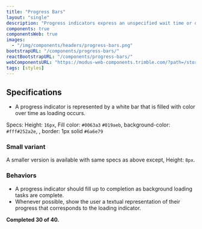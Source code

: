 ```yaml
---
title: "Progress Bars"
layout: "single"
description: "Progress indicators express an unspecified wait time or display the length of a process."
components: true
componentsWeb: true
images:
  - "/img/components/headers/progress-bars.png"
bootstrapURL: "/components/progress-bars/"
reactBootstrapURL: "/components/progress-bars/"
webComponentsURL: "https://modus-web-components.trimble.com/?path=/story/components-progress-bar--default"
tags: [styles]
---
```


## Specifications

- A progress indicator is represented by a <span class="theme-l">white</span> bar that is filled with color over time as loading occurs.

<div class="guide-example-block mb-2">
  <div class="guide-sample">
    <div class="progress">
      <div
        id="progressExample"
        class="progress-bar"
        role="progressbar"
        aria-label="example progress bar"
        style="width: 33%;"
        aria-valuenow="33"
        aria-valuemin="0"
        aria-valuemax="100"
      ></div>
    </div>
  </div>
</div>

Specs: Height: `16px`, Fill color: <span class="theme-l">`#0063a3`</span> <span class="theme-d">`#019aeb`</span>, background-color: <span class="theme-l">`#fff`</span><span class="theme-d">`#252a2e`</span>,
, border: 1px solid `#6a6e79`

### Small variant

<div class="guide-example-block mb-2">
  <div class="guide-sample">
    <div class="progress progress-sm">
      <div
        id="progressExample"
        class="progress-bar"
        role="progressbar"
        aria-label="example progress bar"
        style="width: 55%;"
        aria-valuenow="55"
        aria-valuemin="0"
        aria-valuemax="100"
      ></div>
    </div>
  </div>
</div>

A smaller version is available with same specs as above except, Height: `8px`.

### Behaviors

- A progress indicator should fill up to completion as background loading tasks are complete.
- Whenever possible, show the user a textual representation of their progress that corresponds to the loading indicator.

<div class="guide-example-block">
  <div class="guide-sample text-center text-primary">
    <div class="progress">
      <div
        class="progress-bar"
        role="progressbar"
        aria-label="example progress bar"
        style="width: 75%;"
        aria-valuenow="75"
        aria-valuemin="0"
        aria-valuemax="100"
      ></div>
    </div>
    <div class="text-left text-dark">
      <strong>Completed 30 of 40.</strong>
    </div>
  </div>
</div>
